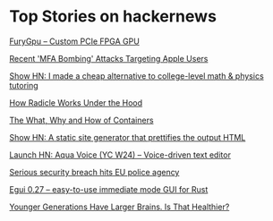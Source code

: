 # Top Stories on hackernews <br />
[FuryGpu – Custom PCIe FPGA GPU](https://www.furygpu.com)

[Recent 'MFA Bombing' Attacks Targeting Apple Users](https://krebsonsecurity.com/2024/03/recent-mfa-bombing-attacks-targeting-apple-users/)

[Show HN: I made a cheap alternative to college-level math & physics tutoring]()

[How Radicle Works Under the Hood](https://radicle.xyz/guides/protocol)

[The What, Why and How of Containers](https://www.annwan.me/computers/what-why-how-containers/)

[Show HN: A static site generator that prettifies the output HTML](https://github.com/jdeanwallace/jinjabread)

[Launch HN: Aqua Voice (YC W24) – Voice-driven text editor]()

[Serious security breach hits EU police agency](https://www.politico.eu/article/europol-internal-agency-eu-police-agency-engulfed-in-clean-up-over-missing-files/)

[Egui 0.27 – easy-to-use immediate mode GUI for Rust](https://github.com/emilk/egui/releases/tag/0.27.0)

[Younger Generations Have Larger Brains. Is That Healthier?](https://www.sciencealert.com/younger-generations-have-larger-brains-is-that-healthier)
